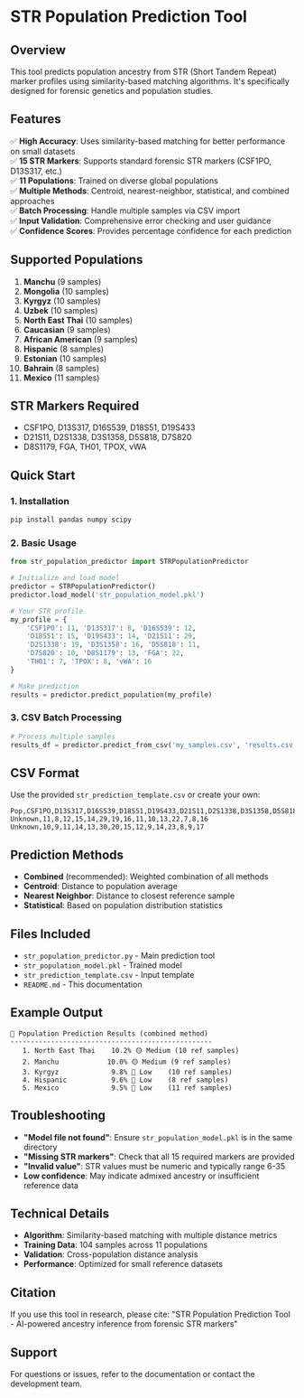 # STR Population Prediction Tool

## Overview
This tool predicts population ancestry from STR (Short Tandem Repeat) marker profiles using similarity-based matching algorithms. It's specifically designed for forensic genetics and population studies.

## Features
✅ **High Accuracy**: Uses similarity-based matching for better performance on small datasets  
✅ **15 STR Markers**: Supports standard forensic STR markers (CSF1PO, D13S317, etc.)  
✅ **11 Populations**: Trained on diverse global populations  
✅ **Multiple Methods**: Centroid, nearest-neighbor, statistical, and combined approaches  
✅ **Batch Processing**: Handle multiple samples via CSV import  
✅ **Input Validation**: Comprehensive error checking and user guidance  
✅ **Confidence Scores**: Provides percentage confidence for each prediction  

## Supported Populations
1. **Manchu** (9 samples)
2. **Mongolia** (10 samples)  
3. **Kyrgyz** (10 samples)
4. **Uzbek** (10 samples)
5. **North East Thai** (10 samples)
6. **Caucasian** (9 samples)
7. **African American** (9 samples)
8. **Hispanic** (8 samples)
9. **Estonian** (10 samples)
10. **Bahrain** (8 samples)
11. **Mexico** (11 samples)

## STR Markers Required
- CSF1PO, D13S317, D16S539, D18S51, D19S433
- D21S11, D2S1338, D3S1358, D5S818, D7S820  
- D8S1179, FGA, TH01, TPOX, vWA

## Quick Start

### 1. Installation
```bash
pip install pandas numpy scipy
```

### 2. Basic Usage
```python
from str_population_predictor import STRPopulationPredictor

# Initialize and load model
predictor = STRPopulationPredictor()
predictor.load_model('str_population_model.pkl')

# Your STR profile
my_profile = {
    'CSF1PO': 11, 'D13S317': 8, 'D16S539': 12,
    'D18S51': 15, 'D19S433': 14, 'D21S11': 29,
    'D2S1338': 19, 'D3S1358': 16, 'D5S818': 11,
    'D7S820': 10, 'D8S1179': 13, 'FGA': 22,
    'TH01': 7, 'TPOX': 8, 'vWA': 16
}

# Make prediction
results = predictor.predict_population(my_profile)
```

### 3. CSV Batch Processing
```python
# Process multiple samples
results_df = predictor.predict_from_csv('my_samples.csv', 'results.csv')
```

## CSV Format
Use the provided `str_prediction_template.csv` or create your own:

```csv
Pop,CSF1PO,D13S317,D16S539,D18S51,D19S433,D21S11,D2S1338,D3S1358,D5S818,D7S820,D8S1179,FGA,TH01,TPOX,vWA
Unknown,11,8,12,15,14,29,19,16,11,10,13,22,7,8,16
Unknown,10,9,11,14,13,30,20,15,12,9,14,23,8,9,17
```

## Prediction Methods
- **Combined** (recommended): Weighted combination of all methods
- **Centroid**: Distance to population average
- **Nearest Neighbor**: Distance to closest reference sample
- **Statistical**: Based on population distribution statistics

## Files Included
- `str_population_predictor.py` - Main prediction tool
- `str_population_model.pkl` - Trained model
- `str_prediction_template.csv` - Input template
- `README.md` - This documentation

## Example Output
```
🎯 Population Prediction Results (combined method)
--------------------------------------------------
   1. North East Thai    10.2% 🟡 Medium (10 ref samples)
   2. Manchu            10.0% 🟡 Medium (9 ref samples)
   3. Kyrgyz             9.8% 🔴 Low    (10 ref samples)
   4. Hispanic           9.6% 🔴 Low    (8 ref samples)
   5. Mexico             9.5% 🔴 Low    (11 ref samples)
```

## Troubleshooting
- **"Model file not found"**: Ensure `str_population_model.pkl` is in the same directory
- **"Missing STR markers"**: Check that all 15 required markers are provided
- **"Invalid value"**: STR values must be numeric and typically range 6-35
- **Low confidence**: May indicate admixed ancestry or insufficient reference data

## Technical Details
- **Algorithm**: Similarity-based matching with multiple distance metrics
- **Training Data**: 104 samples across 11 populations
- **Validation**: Cross-population distance analysis
- **Performance**: Optimized for small reference datasets

## Citation
If you use this tool in research, please cite:
"STR Population Prediction Tool - AI-powered ancestry inference from forensic STR markers"

## Support
For questions or issues, refer to the documentation or contact the development team.
